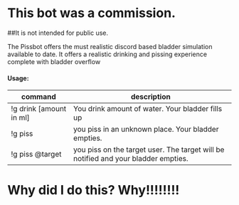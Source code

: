 # This bot was a commission. 
##It is not intended for public use.

The Pissbot offers the must realistic discord based bladder simulation available to date.
It offers a realistic drinking and pissing experience complete with bladder overflow

#### Usage:
| command | description    |
----------|------------    |
| !g drink [amount in ml] | You drink amount of water. Your bladder fills up
| !g piss | you piss in an unknown place. Your bladder empties.
| !g piss @target | you piss on the target user. The target will be notified and your bladder empties.|

# Why did I do this? Why!!!!!!!!
